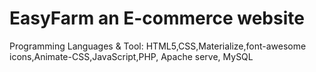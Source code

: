 # EasyFarm an E-commerce website

Programming Languages & Tool:
HTML5,CSS,Materialize,font-awesome icons,Animate-CSS,JavaScript,PHP,
Apache serve, MySQL
